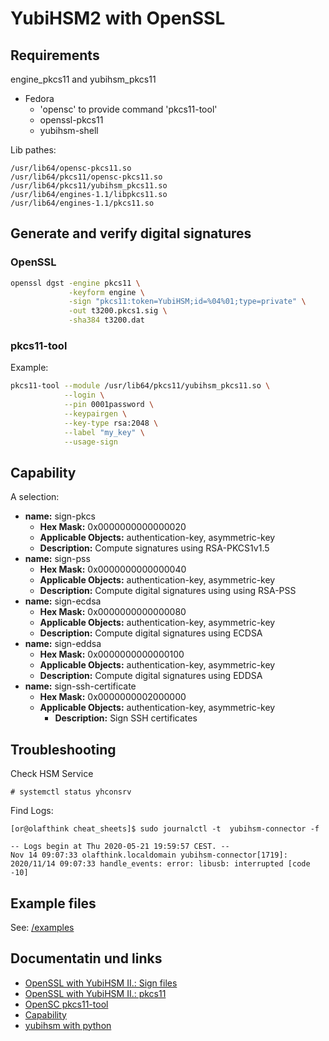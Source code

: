 YubiHSM2 with OpenSSL
=====================

Requirements
------------

engine_pkcs11 and yubihsm_pkcs11

* Fedora
  * 'opensc' to provide command 'pkcs11-tool'
  * openssl-pkcs11
  * yubihsm-shell

Lib pathes:


```
/usr/lib64/opensc-pkcs11.so
/usr/lib64/pkcs11/opensc-pkcs11.so
/usr/lib64/pkcs11/yubihsm_pkcs11.so
/usr/lib64/engines-1.1/libpkcs11.so
/usr/lib64/engines-1.1/pkcs11.so
```


Generate and verify digital signatures
--------------------------------------

### OpenSSL ###

```bash
openssl dgst -engine pkcs11 \
             -keyform engine \
             -sign "pkcs11:token=YubiHSM;id=%04%01;type=private" \
             -out t3200.pkcs1.sig \
             -sha384 t3200.dat
```

### pkcs11-tool ###


Example:

```bash
pkcs11-tool --module /usr/lib64/pkcs11/yubihsm_pkcs11.so \
            --login \
            --pin 0001password \
            --keypairgen \
            --key-type rsa:2048 \
            --label "my_key" \
            --usage-sign
```

Capability
----------

A selection:

- **name:** sign-pkcs
  - **Hex Mask:** 0x0000000000000020
  - **Applicable Objects:** authentication-key, asymmetric-key
  - **Description:** Compute signatures using RSA-PKCS1v1.5
- **name:** sign-pss
  - **Hex Mask:** 0x0000000000000040
  - **Applicable Objects:** authentication-key, asymmetric-key
  - **Description:** Compute digital signatures using using RSA-PSS
- **name:** sign-ecdsa
  - **Hex Mask:** 0x0000000000000080
  - **Applicable Objects:** authentication-key, asymmetric-key
  - **Description:** Compute digital signatures using ECDSA
- **name:** sign-eddsa
	- **Hex Mask:** 0x0000000000000100
	- **Applicable Objects:** authentication-key, asymmetric-key
	- **Description:** Compute digital signatures using EDDSA
- **name:** sign-ssh-certificate
	- **Hex Mask:** 0x0000000002000000
  - **Applicable Objects:** authentication-key, asymmetric-key
	- **Description:** Sign SSH certificates


Troubleshooting
---------------

Check HSM Service

```
# systemctl status yhconsrv
```

Find Logs:

```
[or@olafthink cheat_sheets]$ sudo journalctl -t  yubihsm-connector -f

-- Logs begin at Thu 2020-05-21 19:59:57 CEST. --
Nov 14 09:07:33 olafthink.localdomain yubihsm-connector[1719]: 2020/11/14 09:07:33 handle_events: error: libusb: interrupted [code -10]

```


Example files
-------------

See: [/examples](/examples)


Documentatin und links
----------------------

* [OpenSSL with YubiHSM II.: Sign files](https://developers.yubico.com/YubiHSM2/Usage_Guides/OpenSSL_with_libp11.html)
* [OpenSSL with YubiHSM II.: pkcs11](https://developers.yubico.com/YubiHSM2/Usage_Guides/OpenSSL_with_pkcs11_engine.html)
* [OpenSC pkcs11-tool](https://developers.yubico.com/YubiHSM2/Usage_Guides/Using_OpenSC_pkcs11-tool.html)
* [Capability](https://developers.yubico.com/YubiHSM2/Concepts/Capability.html)
* [yubihsm with python](https://github.com/YubicoLabs/python-pkcs11tester/blob/master/pkcs11tester.py)